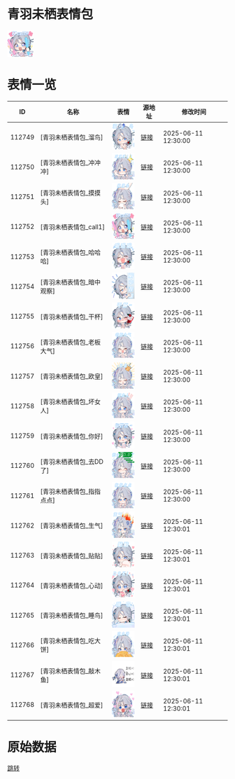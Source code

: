 # 青羽未栖表情包

<img src="./cover.png" height="60" alt="cover" />

# 表情一览

|ID|名称|表情|源地址|修改时间|
|----|----|----|----|----|
|112749|[青羽未栖表情包_溜鸟]|<img src="./pic/112749_%5B青羽未栖表情包_溜鸟%5D.png" height="60" alt="溜鸟"/>|[链接](https://i0.hdslb.com/bfs/garb/c5d95cb1e6070344e5f51ac9201c5d6671f5cf61.png)|2025-06-11 12:30:00|
|112750|[青羽未栖表情包_冲冲冲]|<img src="./pic/112750_%5B青羽未栖表情包_冲冲冲%5D.png" height="60" alt="冲冲冲"/>|[链接](https://i0.hdslb.com/bfs/garb/6042a1af4ab5fe5c15267ae5832010673e88633f.png)|2025-06-11 12:30:00|
|112751|[青羽未栖表情包_摸摸头]|<img src="./pic/112751_%5B青羽未栖表情包_摸摸头%5D.png" height="60" alt="摸摸头"/>|[链接](https://i0.hdslb.com/bfs/garb/60c65c1b04efa7ab65a44baa00a7cb441c4572e3.png)|2025-06-11 12:30:00|
|112752|[青羽未栖表情包_call1]|<img src="./pic/112752_%5B青羽未栖表情包_call1%5D.png" height="60" alt="call1"/>|[链接](https://i0.hdslb.com/bfs/garb/23b9c480e6278fa6adfda3009d8871f1927bbd2b.png)|2025-06-11 12:30:00|
|112753|[青羽未栖表情包_哈哈哈]|<img src="./pic/112753_%5B青羽未栖表情包_哈哈哈%5D.png" height="60" alt="哈哈哈"/>|[链接](https://i0.hdslb.com/bfs/garb/b3d07d5166aebe4f1121a92ffad5a82d52049163.png)|2025-06-11 12:30:00|
|112754|[青羽未栖表情包_暗中观察]|<img src="./pic/112754_%5B青羽未栖表情包_暗中观察%5D.png" height="60" alt="暗中观察"/>|[链接](https://i0.hdslb.com/bfs/garb/bf7b6bf2e15faeab6bff8cf6f8b97ff3069f3d86.png)|2025-06-11 12:30:00|
|112755|[青羽未栖表情包_干杯]|<img src="./pic/112755_%5B青羽未栖表情包_干杯%5D.png" height="60" alt="干杯"/>|[链接](https://i0.hdslb.com/bfs/garb/9b3722d5703f8a0929a671e9413874bfb3884e8f.png)|2025-06-11 12:30:00|
|112756|[青羽未栖表情包_老板大气]|<img src="./pic/112756_%5B青羽未栖表情包_老板大气%5D.png" height="60" alt="老板大气"/>|[链接](https://i0.hdslb.com/bfs/garb/b4267cee71a64f69b221f0ab62dcef219431dc3b.png)|2025-06-11 12:30:00|
|112757|[青羽未栖表情包_欧皇]|<img src="./pic/112757_%5B青羽未栖表情包_欧皇%5D.png" height="60" alt="欧皇"/>|[链接](https://i0.hdslb.com/bfs/garb/791fde2fb08263ad9ea14329c2c351138c63becb.png)|2025-06-11 12:30:00|
|112758|[青羽未栖表情包_坏女人]|<img src="./pic/112758_%5B青羽未栖表情包_坏女人%5D.png" height="60" alt="坏女人"/>|[链接](https://i0.hdslb.com/bfs/garb/79426ed2771110bc386b7ac6ec16d9316ea429ed.png)|2025-06-11 12:30:00|
|112759|[青羽未栖表情包_你好]|<img src="./pic/112759_%5B青羽未栖表情包_你好%5D.png" height="60" alt="你好"/>|[链接](https://i0.hdslb.com/bfs/garb/370f9b8b6e1810305245021fe5d783be7e2b6426.png)|2025-06-11 12:30:00|
|112760|[青羽未栖表情包_去DD了]|<img src="./pic/112760_%5B青羽未栖表情包_去DD了%5D.png" height="60" alt="去DD了"/>|[链接](https://i0.hdslb.com/bfs/garb/d9b4564326bf68293436894ad202ff8169fa7e0f.png)|2025-06-11 12:30:00|
|112761|[青羽未栖表情包_指指点点]|<img src="./pic/112761_%5B青羽未栖表情包_指指点点%5D.png" height="60" alt="指指点点"/>|[链接](https://i0.hdslb.com/bfs/garb/5cac1f376d94059d3a9cc2a8465a9cd8e440db42.png)|2025-06-11 12:30:00|
|112762|[青羽未栖表情包_生气]|<img src="./pic/112762_%5B青羽未栖表情包_生气%5D.png" height="60" alt="生气"/>|[链接](https://i0.hdslb.com/bfs/garb/8816f8d2be7190971c7be54ae44eb3b8c5cbd583.png)|2025-06-11 12:30:01|
|112763|[青羽未栖表情包_贴贴]|<img src="./pic/112763_%5B青羽未栖表情包_贴贴%5D.png" height="60" alt="贴贴"/>|[链接](https://i0.hdslb.com/bfs/garb/786a58c5e4939b5724b564d2fed2552ecb3e8528.png)|2025-06-11 12:30:01|
|112764|[青羽未栖表情包_心动]|<img src="./pic/112764_%5B青羽未栖表情包_心动%5D.png" height="60" alt="心动"/>|[链接](https://i0.hdslb.com/bfs/garb/bdb356ec1916771add7c3622ad877874c6159616.png)|2025-06-11 12:30:01|
|112765|[青羽未栖表情包_睡鸟]|<img src="./pic/112765_%5B青羽未栖表情包_睡鸟%5D.png" height="60" alt="睡鸟"/>|[链接](https://i0.hdslb.com/bfs/garb/e12bf00799b62d9d380750e3d232abe082b80fe8.png)|2025-06-11 12:30:01|
|112766|[青羽未栖表情包_吃大饼]|<img src="./pic/112766_%5B青羽未栖表情包_吃大饼%5D.png" height="60" alt="吃大饼"/>|[链接](https://i0.hdslb.com/bfs/garb/ab28e5fce8ad516523987a1936f931dd54de9153.png)|2025-06-11 12:30:01|
|112767|[青羽未栖表情包_敲木鱼]|<img src="./pic/112767_%5B青羽未栖表情包_敲木鱼%5D.png" height="60" alt="敲木鱼"/>|[链接](https://i0.hdslb.com/bfs/garb/a1d3a596a70a5834aa16509efbe80bafe14cb293.png)|2025-06-11 12:30:01|
|112768|[青羽未栖表情包_超爱]|<img src="./pic/112768_%5B青羽未栖表情包_超爱%5D.png" height="60" alt="超爱"/>|[链接](https://i0.hdslb.com/bfs/garb/bdb963f369ee63550abde4797a59ae38a8273be0.png)|2025-06-11 12:30:01|

# 原始数据

[跳转](./raw.json)

